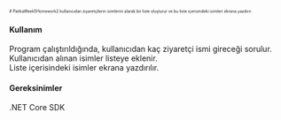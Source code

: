 <span style="font-size:0.5em;"> # PatikaWeek5Homework2 kullanıcıdan ziyaretçilerin isimlerini alarak bir liste oluşturur ve bu liste içerisindeki isimleri ekrana yazdırır.<br>
<H4>Kullanım</H4>
Program çalıştırıldığında, kullanıcıdan kaç ziyaretçi ismi gireceği sorulur.<br>
Kullanıcıdan alınan isimler listeye eklenir.<br>
Liste içerisindeki isimler ekrana yazdırılır.<br>
<H4>Gereksinimler</H4>
.NET Core SDK<br>
</span>
